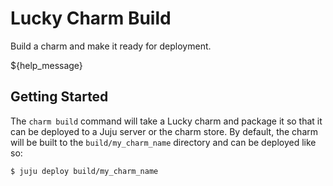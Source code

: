 # Lucky Charm Build

Build a charm and make it ready for deployment.

${help_message}

## Getting Started

The `charm build` command will take a Lucky charm and package it so that it can be deployed to a Juju server or the charm store. By default, the charm will be built to the `build/my_charm_name` directory and can be deployed like so:

    $ juju deploy build/my_charm_name